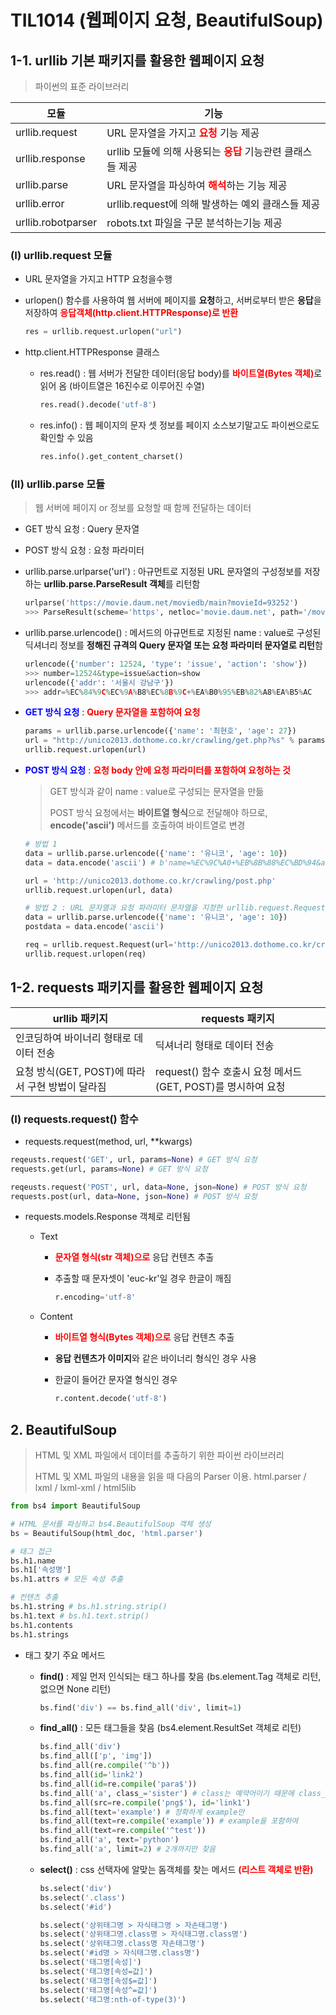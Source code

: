 # TIL1014 (웹페이지 요청, BeautifulSoup)

## 1-1. urllib 기본 패키지를 활용한 웹페이지 요청

> 파이썬의 표준 라이브러리

| 모듈               | 기능                                                         |
| ------------------ | ------------------------------------------------------------ |
| urllib.request     | URL 문자열을 가지고 <span style="color:red;">**요청**</span> 기능 제공 |
| urllib.response    | urllib 모듈에 의해 사용되는 <span style="color:red;">**응답**</span> 기능관련 클래스들 제공 |
| urllib.parse       | URL 문자열을 파싱하여 <span style="color:red;">**해석**</span>하는 기능 제공 |
| urllib.error       | urllib.request에 의해 발생하는 예외 클래스들 제공            |
| urllib.robotparser | robots.txt 파일을 구문 분석하는기능 제공                     |

### (I) urllib.request 모듈

- URL 문자열을 가지고 HTTP 요청을수행

- urlopen() 함수를 사용하여 웹 서버에 페이지를 **요청**하고, 서버로부터 받은 **응답**을 저장하여 <span style="color:red;">**응답객체(http.client.HTTPResponse)로 반환**</span>

  ```python
  res = urllib.request.urlopen("url")
  ```

- http.client.HTTPResponse 클래스

  - res.read() : 웹 서버가 전달한 데이터(응답 body)를 <span style="color:red;">**바이트열(Bytes 객체)**</span>로 읽어 옴 (바이트열은 16진수로 이루어진 수열)

    ```python
    res.read().decode('utf-8')
    ```

  - res.info() : 웹 페이지의 문자 셋 정보를 페이지 소스보기말고도 파이썬으로도 확인할 수 있음

    ```python
    res.info().get_content_charset()
    ```



### (II) urllib.parse 모듈

> 웹 서버에 페이지 or 정보를 요청할 때 함께 전달하는 데이터

- GET 방식 요청 : Query 문자열

- POST 방식 요청 : 요청 파라미터

- urllib.parse.urlparse('url') : 아규먼트로 지정된 URL 문자열의 구성정보를 저장하는 **urllib.parse.ParseResult 객체**를 리턴함 

  ```python
  urlparse('https://movie.daum.net/moviedb/main?movieId=93252')
  >>> ParseResult(scheme='https', netloc='movie.daum.net', path='/moviedb/main', params='', query='movieId=93252', fragment='')
  ```

- urllib.parse.urlencode() : 메서드의 아규먼트로 지정된 name : value로 구성된 딕셔너리 정보를 **정해진 규격의 Query 문자열 또는 요청 파라미터 문자열로 리턴**함

  ```python
  urlencode({'number': 12524, 'type': 'issue', 'action': 'show'})
  >>> number=12524&type=issue&action=show
  urlencode({'addr': '서울시 강남구'})
  >>> addr=%EC%84%9C%EC%9A%B8%EC%8B%9C+%EA%B0%95%EB%82%A8%EA%B5%AC
  ```

- <span style="color:blue;">**GET 방식 요청**</span> : <span style="color:red;">**Query 문자열을 포함하여 요청**</span>

  ```python
  params = urllib.parse.urlencode({'name': '최현호', 'age': 27})
  url = "http://unico2013.dothome.co.kr/crawling/get.php?%s" % params
  urllib.request.urlopen(url)
  ```

- <span style="color:blue;">**POST 방식 요청**</span> : <span style="color:red;">**요청 body 안에 요청 파라미터를 포함하여 요청하는 것**</span>

  > GET 방식과 같이 name : value로 구성되는 문자열을 만듦
  >
  > POST 방식 요청에서는 **바이트열 형식**으로 전달해야 하므로, **encode('ascii')** 메서드를 호출하여 바이트열로 변경

  ```python
  # 방법 1
  data = urllib.parse.urlencode({'name': '유니코', 'age': 10})
  data = data.encode('ascii') # b'name=%EC%9C%A0+%EB%8B%88%EC%BD%94&age=10'
  
  url = 'http://unico2013.dothome.co.kr/crawling/post.php'
  urllib.request.urlopen(url, data)
  
  # 방법 2 : URL 문자열과 요청 파라미터 문자열을 지정한 urllib.request.Request 객체 생성
  data = urllib.parse.urlencode({'name': '유니코', 'age': 10})
  postdata = data.encode('ascii')
  
  req = urllib.request.Request(url='http://unico2013.dothome.co.kr/crawling/post.php', data = postdata)
  urllib.request.urlopen(req)
  ```



## 1-2. requests 패키지를 활용한 웹페이지 요청

| urllib 패키지                                    | requests 패키지                                              |
| ------------------------------------------------ | ------------------------------------------------------------ |
| 인코딩하여 바이너리 형태로 데이터 전송           | 딕셔너리 형태로 데이터 전송                                  |
| 요청 방식(GET, POST)에 따라서 구현 방법이 달라짐 | request() 함수 호출시 요청 메서드(GET, POST)를 명시하여 요청 |

### (I) requests.request() 함수

- requests.request(method, url, **kwargs)

```python
reqeusts.request('GET', url, params=None) # GET 방식 요청
requests.get(url, params=None) # GET 방식 요청

reqeusts.request('POST', url, data=None, json=None) # POST 방식 요청
requests.post(url, data=None, json=None) # POST 방식 요청
```



- requests.models.Response 객체로 리턴됨

  - Text

    - <span style="color:red;">**문자열 형식(str 객체)으로**</span> 응답 컨텐츠 추출

    - 추출할 때 문자셋이 'euc-kr'일 경우 한글이 깨짐

      ```python
      r.encoding='utf-8'
      ```

  - Content

    - <span style="color:red;">**바이트열 형식(Bytes 객체)으로**</span> 응답 컨텐츠 추출

    - **응답 컨텐츠가 이미지**와 같은 바이너리 형식인 경우 사용

    - 한글이 들어간 문자열 형식인 경우

      ```python
      r.content.decode('utf-8')
      ```



## 2. BeautifulSoup

> HTML 및 XML 파일에서 데이터를 추출하기 위한 파이썬 라이브러리
>
> HTML 및 XML 파일의 내용을 읽을 때 다음의 Parser 이용. html.parser / lxml / lxml-xml / html5lib

```python
from bs4 import BeautifulSoup

# HTML 문서를 파싱하고 bs4.BeautifulSoup 객체 생성
bs = BeautifulSoup(html_doc, 'html.parser')

# 태그 접근
bs.h1.name
bs.h1['속성명']
bs.h1.attrs # 모든 속성 추출

# 컨텐츠 추출
bs.h1.string # bs.h1.string.strip()
bs.h1.text # bs.h1.text.strip()
bs.h1.contents
bs.h1.strings
```



- 태그 찾기 주요 메서드

  - **find()** : 제일 먼저 인식되는 태그 하나를 찾음 (bs.element.Tag 객체로 리턴, 없으면 None 리턴)

    ```python
    bs.find('div') == bs.find_all('div', limit=1)
    ```

  - **find_all()** : 모든 태그들을 찾음 (bs4.element.ResultSet 객체로 리턴)

    ```python
    bs.find_all('div')
    bs.find_all(['p', 'img'])
    bs.find_all(re.compile('^b'))
    bs.find_all(id='link2')
    bs.find_all(id=re.compile('para$'))
    bs.find_all('a', class_='sister') # class는 예약어이기 때문에 class_ 사용
    bs.find_all(src=re.compile('png$'), id='link1')
    bs.find_all(text='example') # 정확하게 example만
    bs.find_all(text=re.compile('example')) # example을 포함하여
    bs.find_all(text=re.compile('^test'))
    bs.find_all('a', text='python')
    bs.find_all('a', limit=2) # 2개까지만 찾음
    ```

  - **select()** : css 선택자에 알맞는 돔객체를 찾는 메서드 <span style="color:red;">**(리스트 객체로 반환)**</span>

    ```python
    bs.select('div')
    bs.select('.class')
    bs.select('#id')
    
    bs.select('상위태그명 > 자식태그명 > 자손태그명')
    bs.select('상위태그명.class명 > 자식태그명.class명')
    bs.select('상위태그명.class명 자손태그명')
    bs.select('#id명 > 자식태그명.class명')
    bs.select('태그명[속성]')
    bs.select('태그명[속성=값]')
    bs.select('태그명[속성$=값]')
    bs.select('태그명[속성^=값]')
    bs.select('태그명:nth-of-type(3)')
    ```
